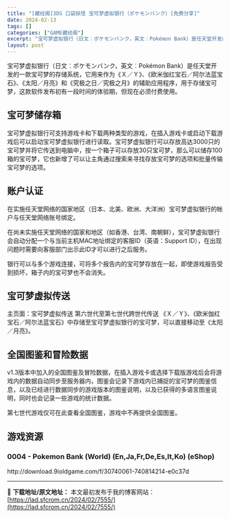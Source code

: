 ```yaml
---
title: "[藏经阁]3DS 口袋妖怪 宝可梦虚拟银行（ポケモンバンク）[免费分享]"
date: 2024-02-13
tags: []
categories: ["GAME藏经阁"]
excerpt: "宝可梦虚拟银行（日文︰ポケモンバンク，英文︰Pokémon Bank）是任天堂开发的一款宝可梦的存储系统，它用来作为《Ｘ／Ｙ》、《欧米伽红宝石／阿尔法蓝宝石》、《太阳／月亮》和《究极之日／究极之月》的辅助应用程序，用于存储宝可梦，这款软件发布初有一段时间的体验期，但现在必须付费使用。 宝可梦储存箱 &hellip;"
layout: post
---
```


<div></div>
宝可梦虚拟银行（日文︰ポケモンバンク，英文︰Pokémon Bank）是任天堂开发的一款宝可梦的存储系统，它用来作为《Ｘ／Ｙ》、《欧米伽红宝石／阿尔法蓝宝石》、《太阳／月亮》和《究极之日／究极之月》的辅助应用程序，用于存储宝可梦，这款软件发布初有一段时间的体验期，但现在必须付费使用。
<h2>宝可梦储存箱</h2>
宝可梦虚拟银行可支持游戏卡和下载两种类型的游戏，在插入游戏卡或启动下载游戏后可以启动宝可梦虚拟银行进行读取。宝可梦虚拟银行可以存放高达3000只的宝可梦并将它传送到电脑中，按一个箱子可以存放30只宝可梦，那么可以储存100箱的宝可梦，它也新增了可以让主角通过搜索来寻找存放宝可梦的选项和批量传输宝可梦的选项。

<a name="ci_title1"></a>
<h2>账户认证</h2>
在实施任天堂网络的国家地区（日本、北美、欧洲、大洋洲）宝可梦虚拟银行的帐户与任天堂网络账号绑定。

在尚未实施任天堂网络的国家和地区（如香港、台湾、南朝鲜），宝可梦虚拟银行会自动分配一个与当前主机MAC地址绑定的客服ID（英语：Support ID），在出现问题时需要向客服部门出示此ID才可以进行之后服务。

<b></b>银行可以与多个游戏连接，可将多个报告内的宝可梦存放在一起，即使游戏报告受到损坏，箱子内的宝可梦也不会消失。

<a name="ci_title2"></a>
<h2>宝可梦虚拟传送</h2>
主页面：宝可梦虚拟传送
第六世代至第七世代跨世代传送
《Ｘ／Ｙ》、《欧米伽红宝石／阿尔法蓝宝石》中存储至宝可梦虚拟银行的宝可梦，可以直接移动至《太阳／月亮》。

<a name="ci_title3"></a>
<h2>全国图鉴和冒险数据</h2>
v1.3版本中加入的全国图鉴及冒险数据，在插入游戏卡或选择下载版游戏后会将游戏内的数据自动同步至服务器内，图鉴会记录下游戏内已捕捉的宝可梦的图鉴信息，以及已经进行数据同步的游戏版本的图鉴说明，以及已获得的多语言图鉴说明，同时也会记录一些游戏的统计数据。

第七世代游戏仅可在此查看全国图鉴，游戏中不再提供全国图鉴。

<a name="ci_title4"></a>
<h2>游戏资源</h2>
<a name="ci_title5"></a>
<h3>0004 - Pokemon Bank (World) (En,Ja,Fr,De,Es,It,Ko) (eShop)</h3>
<b></b>http://download.9ioldgame.com/f/30740061-740814214-e0c37d

---
📖 **下载地址/原文地址：** 本文最初发布于我的博客网站：[https://lad.sfcrom.cn/2024/02/7555/](https://lad.sfcrom.cn/2024/02/7555/)
